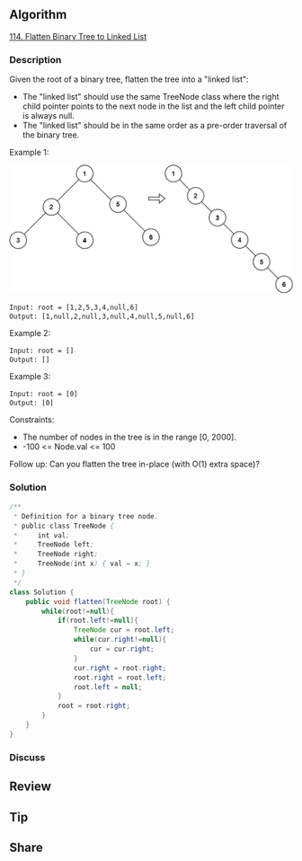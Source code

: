 ## Algorithm

[114. Flatten Binary Tree to Linked List](https://leetcode.com/problems/flatten-binary-tree-to-linked-list/)

### Description

Given the root of a binary tree, flatten the tree into a "linked list":

- The "linked list" should use the same TreeNode class where the right child pointer points to the next node in the list and the left child pointer is always null.
- The "linked list" should be in the same order as a pre-order traversal of the binary tree.


Example 1:

![](assets/20210925-18f6c85b.png)

```
Input: root = [1,2,5,3,4,null,6]
Output: [1,null,2,null,3,null,4,null,5,null,6]
```

Example 2:

```
Input: root = []
Output: []
```

Example 3:

```
Input: root = [0]
Output: [0]
```

Constraints:

- The number of nodes in the tree is in the range [0, 2000].
- -100 <= Node.val <= 100


Follow up: Can you flatten the tree in-place (with O(1) extra space)?

### Solution

```java
/**
 * Definition for a binary tree node.
 * public class TreeNode {
 *     int val;
 *     TreeNode left;
 *     TreeNode right;
 *     TreeNode(int x) { val = x; }
 * }
 */
class Solution {
    public void flatten(TreeNode root) {
        while(root!=null){
            if(root.left!=null){
                TreeNode cur = root.left;
                while(cur.right!=null){
                    cur = cur.right;
                }
                cur.right = root.right;
                root.right = root.left;
                root.left = null;
            }
            root = root.right;
        }
    }
}
```

### Discuss

## Review


## Tip


## Share
